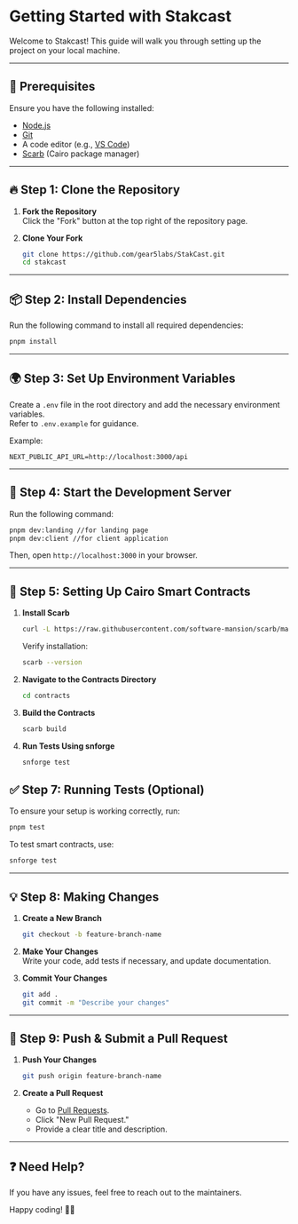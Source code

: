 # Getting Started with Stakcast

Welcome to Stakcast! This guide will walk you through setting up the project on your local machine.

---

## 📌 Prerequisites
Ensure you have the following installed:
- [Node.js](https://nodejs.org/) 
- [Git](https://git-scm.com/)
- A code editor (e.g., [VS Code](https://code.visualstudio.com/))
- [Scarb](https://github.com/software-mansion/scarb) (Cairo package manager)


---

## 🔥 Step 1: Clone the Repository
1. **Fork the Repository**  
   Click the "Fork" button at the top right of the repository page.

2. **Clone Your Fork**  
   ```bash
   git clone https://github.com/gear5labs/StakCast.git
   cd stakcast
   ```

---

## 📦 Step 2: Install Dependencies
Run the following command to install all required dependencies:
```bash
pnpm install
```

---

## 🌍 Step 3: Set Up Environment Variables
Create a `.env` file in the root directory and add the necessary environment variables.  
Refer to `.env.example` for guidance.

Example:
```env
NEXT_PUBLIC_API_URL=http://localhost:3000/api
```

---

## 🚀 Step 4: Start the Development Server
Run the following command:
```bash
pnpm dev:landing //for landing page
pnpm dev:client //for client application
```
Then, open `http://localhost:3000` in your browser.

---

## 🔗 Step 5: Setting Up Cairo Smart Contracts
1. **Install Scarb**  
   ```bash
   curl -L https://raw.githubusercontent.com/software-mansion/scarb/master/install.sh | bash
   ```
   Verify installation:
   ```bash
   scarb --version
   ```

2. **Navigate to the Contracts Directory**  
   ```bash
   cd contracts
   ```

3. **Build the Contracts**  
   ```bash
   scarb build
   ```

4. **Run Tests Using snforge**  
   ```bash
   snforge test
   ```


## ✅ Step 7: Running Tests (Optional)
To ensure your setup is working correctly, run:
```bash
pnpm test
```

To test smart contracts, use:
```bash
snforge test
```

---

## 💡 Step 8: Making Changes
1. **Create a New Branch**  
   ```bash
   git checkout -b feature-branch-name
   ```

2. **Make Your Changes**  
   Write your code, add tests if necessary, and update documentation.

3. **Commit Your Changes**  
   ```bash
   git add .
   git commit -m "Describe your changes"
   ```

---

## 🔀 Step 9: Push & Submit a Pull Request
1. **Push Your Changes**  
   ```bash
   git push origin feature-branch-name
   ```

2. **Create a Pull Request**  
   - Go to [Pull Requests](https://github.com/gear5labs/StakCast.git/pulls).
   - Click "New Pull Request."
   - Provide a clear title and description.

---

## ❓ Need Help?
If you have any issues, feel free to  reach out to the maintainers.

Happy coding! 🚀✨

